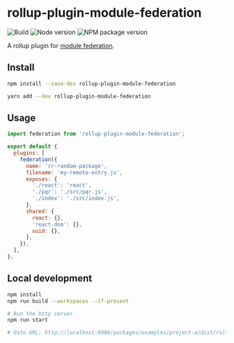 # rollup-plugin-module-federation

![Build](https://github.com/MadaraUchiha-314/rollup-plugin-module-federation/actions/workflows/ci.yaml/badge.svg)
![Node version](https://img.shields.io/node/v/rollup-plugin-module-federation)
![NPM package version](https://img.shields.io/npm/v/rollup-plugin-module-federation)

A rollup plugin for [module federation](https://github.com/module-federation).

## Install

```sh
npm install --save-dev rollup-plugin-module-federation
```

```sh
yarn add --dev rollup-plugin-module-federation
```

## Usage

```js
import federation from 'rollup-plugin-module-federation';

export default {
  plugins: [
    federation({
      name: 'rr-random-package',
      filename: 'my-remote-entry.js',
      exposes: {
        './react': 'react',
        './pqr': './src/pqr.js',
        './index': './src/index.js',
      },
      shared: {
        react: {},
        'react-dom': {},
        uuid: {},
      },
    }),
  ],
};
```

## Local development

```sh
npm install
npm run build --workspaces --if-present

# Run the http server
npm run start

# Goto URL: http://localhost:8080/packages/examples/project-a/dist/rollup/esm/
```
